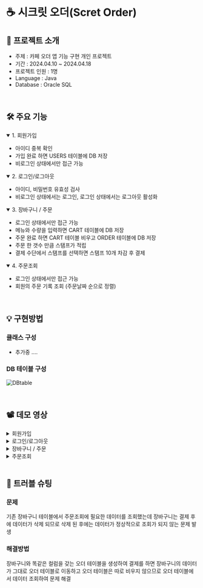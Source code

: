 # ☕️ 시크릿 오더(Scret Order)

## 📄 프로젝트 소개

- 주제 : 카페 오더 앱 기능 구현 개인 프로젝트
- 기간 : 2024.04.10 ~ 2024.04.18
- 프로젝트 인원 : 1명
- Language : Java
- Database : Oracle SQL

<br>

## 🛠️ 주요 기능

<details open>
<summary>1. 회원가입</summary>

- 아이디 중복 확인
- 가입 완료 하면 USERS 테이블에 DB 저장
- 비로그인 상태에서만 접근 가능

</details>
<details open>
<summary>2. 로그인/로그아웃</summary>

- 아이디, 비밀번호 유효성 검사
- 비로그인 상태에서는 로그인, 로그인 상태에서는 로그아웃 활성화

</details>
<details open>
<summary>3. 장바구니 / 주문</summary>

- 로그인 상태에서만 접근 가능
- 메뉴와 수량을 입력하면 CART 테이블에 DB 저장
- 주문 완료 하면 CART 테이블 비우고 ORDER 테이블에 DB 저장
- 주문 한 갯수 만큼 스탬프가 적립
- 결제 수단에서 스탬프를 선택하면 스탬프 10개 차감 후 결제

</details>
<details open>
<summary>4. 주문조회</summary>

- 로그인 상태에서만 접근 가능
- 회원의 주문 기록 조회 (주문날짜 순으로 정렬)

</details>

<br>

## 💡 구현방법

### 클래스 구성
- 추가중 ....

  

### DB 테이블 구성

![DBtable](https://github.com/devuoon/Secret0rder/assets/104570636/57494a25-1890-4010-93d8-97de17f9271c)

<br>

## 📽️ 데모 영상

<details>
<summary>회원가입</summary>

![회원가입](https://github.com/devuoon/Secret0rder/assets/104570636/1c764243-d125-4998-9ab4-54e18c2487c1)

</details>

<details>
<summary>로그인/로그아웃</summary>

- 로그인

  ![로그인](https://github.com/devuoon/Secret0rder/assets/104570636/be6eb879-1d6c-4b9a-b9ff-cdf39b310d55)

- 로그아웃

  ![로그아웃](https://github.com/devuoon/Secret0rder/assets/104570636/0c66b26c-388d-466e-872d-5b8711d88161)

</details>
<details>
<summary>장바구니 / 주문</summary>

- 장바구니 / 결제

  ![일반결제](https://github.com/devuoon/Secret0rder/assets/104570636/dce062a7-7167-4a33-902b-ace4ba75107b)

- 스탬프 결제
  
  ![스탬프 결제](https://github.com/devuoon/Secret0rder/assets/104570636/8a01dd69-07b0-4c87-9975-132731d4cca9)

</details>
<details>
<summary>주문조회</summary>

![주문내역](https://github.com/devuoon/Secret0rder/assets/104570636/e38f1a9f-9b3d-42a1-83c4-991d3f0a2cda)

</details>

<br>

## 📌 트러블 슈팅

### 문제
기존 장바구니 테이블에서 주문조회에 필요한 데이터를 조회했는데 장바구니는 결제 후에 데이터가 삭제 되므로 삭제 된 후에는
데이터가 정상적으로 조회가 되지 않는 문제 발생

### 해결방법
장바구니와 똑같은 컬럼을 갖는 오더 테이블을 생성하여 결제를 하면 장바구니의 데이터가 그대로 오더 테이블로 이동하고
오더 테이블은 따로 비우지 않으므로 오더 테이블에서 데이터 조회하여 문제 해결
